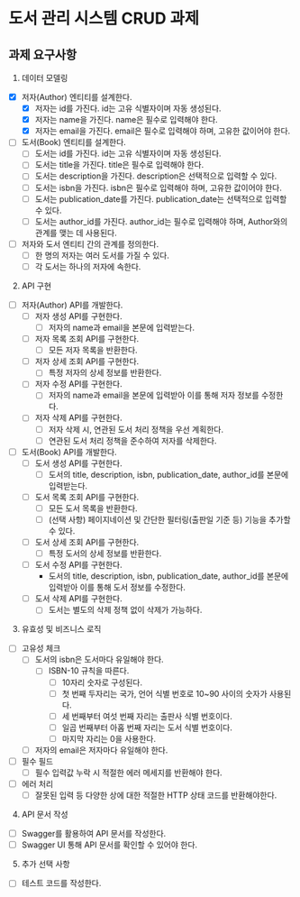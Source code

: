 # 도서 관리 시스템 CRUD 과제

## 과제 요구사항

1. 데이터 모델링

- [x] 저자(Author) 엔티티를 설계한다.
    - [x] 저자는 id를 가진다. id는 고유 식별자이며 자동 생성된다.
    - [x] 저자는 name을 가진다. name은 필수로 입력해야 한다.
    - [x] 저자는 email을 가진다. email은 필수로 입력해야 하며, 고유한 값이어야 한다.

- [ ] 도서(Book) 엔티티를 설계한다.
    - [ ] 도서는 id를 가진다. id는 고유 식별자이며 자동 생성된다.
    - [ ] 도서는 title을 가진다. title은 필수로 입력해야 한다.
    - [ ] 도서는 description을 가진다. description은 선택적으로 입력할 수 있다.
    - [ ] 도서는 isbn을 가진다. isbn은 필수로 입력해야 하며, 고유한 값이어야 한다.
    - [ ] 도서는 publication_date를 가진다. publication_date는 선택적으로 입력할 수 있다.
    - [ ] 도서는 author_id를 가진다. author_id는 필수로 입력해야 하며, Author와의 관계를 맺는 데 사용된다.

- [ ] 저자와 도서 엔티티 간의 관계를 정의한다.
    - [ ] 한 명의 저자는 여러 도서를 가질 수 있다.
    - [ ] 각 도서는 하나의 저자에 속한다.

2. API 구현

- [ ] 저자(Author) API를 개발한다.
    - [ ] 저자 생성 API를 구현한다.
        - [ ] 저자의 name과 email을 본문에 입력받는다.
    - [ ] 저자 목록 조회 API를 구현한다.
        - [ ] 모든 저자 목록을 반환한다.
    - [ ] 저자 상세 조회 API를 구현한다.
        - [ ] 특정 저자의 상세 정보를 반환한다.
    - [ ] 저자 수정 API를 구현한다.
        - [ ] 저자의 name과 email을 본문에 입력받아 이를 통해 저자 정보를 수정한다.
    - [ ] 저자 삭제 API를 구현한다.
        - [ ] 저자 삭제 시, 연관된 도서 처리 정책을 우선 계획한다.
        - [ ] 연관된 도서 처리 정책을 준수하여 저자를 삭제한다.

- [ ] 도서(Book) API를 개발한다.
    - [ ] 도서 생성 API를 구현한다.
        - [ ] 도서의 title, description, isbn, publication_date, author_id를 본문에 입력받는다.
    - [ ] 도서 목록 조회 API를 구현한다.
        - [ ] 모든 도서 목록을 반환한다.
        - [ ] (선택 사항) 페이지네이션 및 간단한 필터링(출판일 기준 등) 기능을 추가할 수 있다.
    - [ ] 도서 상세 조회 API를 구현한다.
        - [ ] 특정 도서의 상세 정보를 반환한다.
    - [ ] 도서 수정 API를 구현한다.
        - 도서의 title, description, isbn, publication_date, author_id를 본문에 입력받아 이를 통해 도서 정보를 수정한다.
    - [ ] 도서 삭제 API를 구현한다.
        - [ ] 도서는 별도의 삭제 정책 없이 삭제가 가능하다.

3. 유효성 및 비즈니스 로직

- [ ] 고유성 체크
    - [ ] 도서의 isbn은 도서마다 유일해야 한다.
        - [ ] ISBN-10 규칙을 따른다.
            - [ ] 10자리 숫자로 구성된다.
            - [ ] 첫 번째 두자리는 국가, 언어 식별 번호로 10~90 사이의 숫자가 사용된다.
            - [ ] 세 번째부터 여섯 번째 자리는 출판사 식별 번호이다.
            - [ ] 일곱 번째부터 아홉 번째 자리는 도서 식별 번호이다.
            - [ ] 마지막 자리는 0을 사용한다.
    - [ ] 저자의 email은 저자마다 유일해야 한다.

- [ ] 필수 필드
    - [ ] 필수 입력값 누락 시 적절한 에러 메세지를 반환해야 한다.

- [ ] 에러 처리
    - [ ] 잘못된 입력 등 다양한 상에 대한 적절한 HTTP 상태 코드를 반환해야한다.

4. API 문서 작성

- [ ] Swagger를 활용하여 API 문서를 작성한다.
- [ ] Swagger UI 통해 API 문서를 확인할 수 있어야 한다.

5. 추가 선택 사항

- [ ] 테스트 코드를 작성한다.
